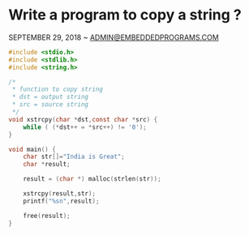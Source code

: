 Write a program to copy a string ?
==================================

SEPTEMBER 29, 2018 ~ ADMIN@EMBEDDEDPROGRAMS.COM

``` c
#include <stdio.h>
#include <stdlib.h>
#include <string.h>

/*
 * function to copy string
 * dst = output string
 * src = source string
 */
void xstrcpy(char *dst,const char *src) {
	while ( (*dst++ = *src++) != '0');
}

void main() {
	char str[]="India is Great";
	char *result;

	result = (char *) malloc(strlen(str));

	xstrcpy(result,str);
	printf("%sn",result);

	free(result);
}
```
